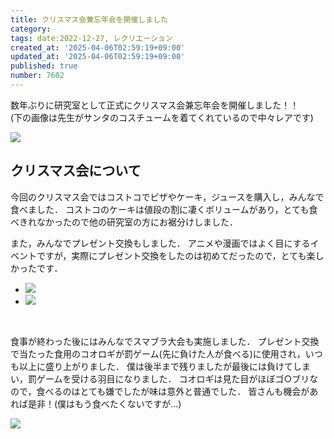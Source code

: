 ```yaml
---
title: クリスマス会兼忘年会を開催しました
category:
tags: date:2022-12-27, レクリエーション
created_at: '2025-04-06T02:59:19+09:00'
updated_at: '2025-04-06T02:59:19+09:00'
published: true
number: 7602
---
```




数年ぶりに研究室として正式にクリスマス会兼忘年会を開催しました！！  
(下の画像は先生がサンタのコスチュームを着てくれているので中々レアです)

<img src="https://img.esa.io/uploads/production/attachments/13979/2025/04/06/148142/aaa90baa-8695-4d47-9e5b-69a96fe60850.webp" loading='lazy' /><br>

## クリスマス会について
今回のクリスマス会ではコストコでピザやケーキ，ジュースを購入し，みんなで食べました．
コストコのケーキは値段の割に凄くボリュームがあり，とても食べきれなかったので他の研究室の方にお裾分けしました．

また，みんなでプレゼント交換もしました．
アニメや漫画ではよく目にするイベントですが，実際にプレゼント交換をしたのは初めてだったので，とても楽しかったです．

<div class="img-container">
    <ul class="slider">
        <li><img src="https://img.esa.io/uploads/production/attachments/13979/2025/04/06/148142/23acd3cf-ce37-4d92-8ee5-479fb9b82dd9.webp" loading='lazy' /></li>
        <li><img src="https://img.esa.io/uploads/production/attachments/13979/2025/04/06/148142/a8cd0b39-24c8-4d04-9ea9-4928e6a59697.webp" loading='lazy' /></li>
    </ul>
</div><br>

食事が終わった後にはみんなでスマブラ大会も実施しました．
プレゼント交換で当たった食用のコオロギが罰ゲーム(先に負けた人が食べる)に使用され，いつも以上に盛り上がりました．
僕は後半まで残りましたが最後には負けてしまい，罰ゲームを受ける羽目になりました．
コオロギは見た目がほぼゴ○ブリなので，食べるのはとても嫌でしたが味は意外と普通でした．
皆さんも機会があれば是非！(僕はもう食べたくないですが...)

<img src="https://img.esa.io/uploads/production/attachments/13979/2025/04/06/148142/ebeb7005-ddd9-4c3f-86b0-c9d43204474c.webp" loading='lazy' />


